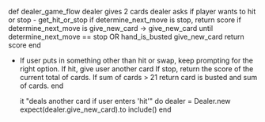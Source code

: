 def dealer_game_flow
   dealer gives 2 cards
 dealer asks if player wants to hit or stop - get_hit_or_stop
   if determine_next_move is stop, return score
   if determine_next_move is give_new_card -> give_new_card
   until determine_next_move == stop OR hand_is_busted
   give_new_card
   return score
 end


* If user puts in something other than hit or swap, keep prompting for the right option.
 If hit, give user another card
 If stop, return the score of the current total of cards.
 If sum of cards > 21 return card is busted and sum of cards.
  end


  it "deals another card if user enters 'hit'" do
		dealer = Dealer.new
		expect(dealer.give_new_card).to include()
	end
